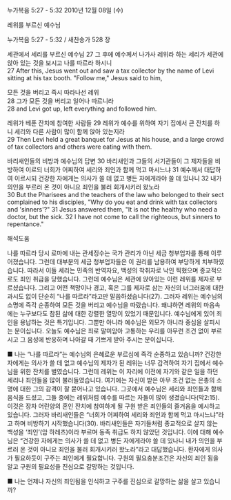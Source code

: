 누가복음 5:27 - 5:32 
2010년 12월 08일 (수)

레위를 부르신 예수님



누가복음 5:27 - 5:32 / 새찬송가 528 장


세관에서 세리를 부르신 예수님 
27 그 후에 예수께서 나가사 레위라 하는 세리가 세관에 앉아 있는 것을 보시고 나를 따르라 하시니  
27 After this, Jesus went out and saw a tax collector by the name of Levi sitting at his tax booth. "Follow me," Jesus said to him,   

모든 것을 버리고 즉시 따라나선 레위  
28 그가 모든 것을 버리고 일어나 따르니라  
28 and Levi got up, left everything and followed him.   

레위가 베푼 잔치에 참여한 사람들 
29 레위가 예수를 위하여 자기 집에서 큰 잔치를 하니 세리와 다른 사람이 많이 함께 앉아 있는지라  
29 Then Levi held a great banquet for Jesus at his house, and a large crowd of tax collectors and others were eating with them.   

바리새인들의 비방과 예수님의 답변 
30 바리새인과 그들의 서기관들이 그 제자들을 비방하여 이르되 너희가 어찌하여 세리와 죄인과 함께 먹고 마시느냐 31 예수께서 대답하여 이르시되 건강한 자에게는 의사가 쓸 데 없고 병든 자에게라야 쓸 데 있나니 32 내가 의인을 부르러 온 것이 아니요 죄인을 불러 회개시키러 왔노라   
30 But the Pharisees and the teachers of the law who belonged to their sect complained to his disciples, "Why do you eat and drink with tax collectors and 'sinners'?" 31 Jesus answered them, "It is not the healthy who need a doctor, but the sick. 32 I have not come to call the righteous, but sinners to repentance."

해석도움





나를 따르라   당시 로마에 내는 관세징수는 국가 관리가 아닌 세금 청부업자를 통해 이루어졌습니다. 그런데 대부분의 세금 청부업자들은 이 권리를 남용하여 부당하게 치부하였습니다. 따라서 이들 세리는 민족의 반역자요, 백성의 착취자로 낙인 찍혔으며 종교적으로도 죄인 취급을 당했습니다. 그런데 예수님은 세관에 앉아있는 이런 레위를 제자로 부르셨습니다. 그리고 어떤 책망이나 경고, 혹은 그를 제자로 삼는 자신의 너그러움에 대한 과시도 없이 단순히 “나를 따르라”라고만 말씀하셨습니다(27). 그러자 레위는 예수님의 소명에 즉각 순종하여 모든 것을 버리고 예수님을 따랐습니다. 왜냐하면 레위의 마음속에는 누구보다도 참된 삶에 대한 강렬한 열망이 있었기 때문입니다. 예수님에게 있어 죄인을 용납하는 것은 특기입니다. 그뿐만 아니라 예수님은 외모가 아니라 중심을 살피시는 분이십니다. 오늘도 예수님은 죄로 말미암아 고통하는 우리를 아무런 조건 없이 부르시고 그 음성에 반응하며 나아갈 때 기쁘게 받아 주시는 분이십니다.     

■ 나는 “나를 따르라”는 예수님의 은혜로운 부르심에 즉각 순종하고 있습니까?  건강한 자에게는 의사가 쓸 데 없고   예수님의 제자가 된 레위는 너무 감격하여 자기 집에서 예수님을 위한 잔치를 벌였습니다. 그런데 레위는 이 자리에 이전에 자기와 같은 일을 하던 세리나 죄인들을 많이 불러들였습니다. 여기에는 자신이 받은 아무 조건 없는 은총의 소명에 대한 그의 감격이 잘 묻어나고 있습니다. 그곳에서 예수님은 세리와 죄인들과 함께 음식을 드셨고, 그들 중에는 레위처럼 예수를 따르는 자들이 많이 생겼습니다(막2:15). 이것은 장차 어린양의 혼인 잔치에 참여하게 될 구원 받은 죄인들의 즐거움을 예시하고 있습니다. 그러자 바리새인들은 “너희가 어찌하여 세리와 죄인과 함께 먹고 마시느냐”라고 하며 비방하기 시작했습니다(30). 바리새인들은 자기들처럼 종교적으로 살지 않는 백성을 ‘죄인’(암 하레츠)이라 부르며 동족 취급도 하지 않았던 것입니다. 이에 대해 예수님은 “건강한 자에게는 의사가 쓸 데 없고 병든 자에게라야 쓸 데 있나니 내가 의인을 부르러 온 것이 아니요 죄인을 불러 회개시키러 왔노라”라고 대답했습니다. 환자에게 의사가 필요하듯이 구주는 죄인에게 필요합니다. 구원의 필요충분조건은 자신의 죄인 됨을 알고 구원의 필요성을 진심으로 갈망하는 것입니다.  

■ 나는 언제나 자신의 죄인됨을 인식하고 구주를 진심으로 갈망하는 삶을 살고 있습니까?